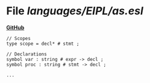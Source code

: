 # File _languages/EIPL/as.esl_
**[GitHub](https://github.com/softlang/yas/blob/master/languages/EIPL/as.esl)**
```
// Scopes
type scope = decl* # stmt ;

// Declarations
symbol var : string # expr -> decl ;
symbol proc : string # stmt -> decl ;

...
```
